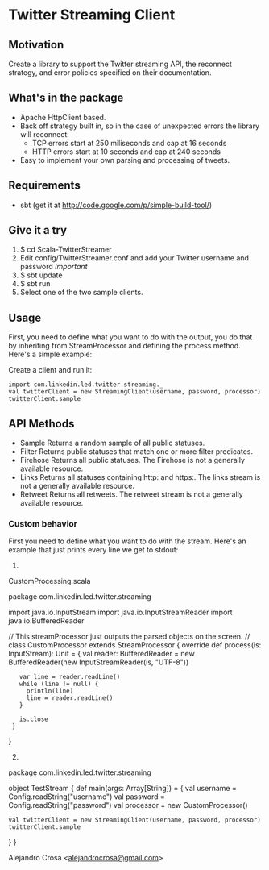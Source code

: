 # Twitter Streaming Client

## Motivation
Create a library to support the Twitter streaming API, the reconnect strategy, and error policies specified on their documentation.

## What's in the package

- Apache HttpClient based.
- Back off strategy built in, so in the case of unexpected errors the library will reconnect:
  - TCP errors start at 250 miliseconds and cap at 16 seconds
  - HTTP errors start at 10 seconds and cap at 240 seconds
- Easy to implement your own parsing and processing of tweets.

## Requirements

- sbt (get it at http://code.google.com/p/simple-build-tool/)

## Give it a try

1. $ cd Scala-TwitterStreamer
2. Edit config/TwitterStreamer.conf and add your Twitter username and password *Important*
3. $ sbt update
4. $ sbt run
5. Select one of the two sample clients.

## Usage

First, you need to define what you want to do with the output, you do that by inheriting from StreamProcessor and defining the process method. Here's a simple example:

Create a client and run it:

    import com.linkedin.led.twitter.streaming._
    val twitterClient = new StreamingClient(username, password, processor)
    twitterClient.sample

## API Methods
- Sample Returns a random sample of all public statuses.
- Filter Returns public statuses that match one or more filter predicates.
- Firehose Returns all public statuses. The Firehose is not a generally available resource.
- Links Returns all statuses containing http: and https:. The links stream is not a generally available resource.
- Retweet Returns all retweets. The retweet stream is not a generally available resource.

### Custom behavior
First you need to define what you want to do with the stream. Here's an example that just prints every line we get to stdout:

1.
CustomProcessing.scala

   package com.linkedin.led.twitter.streaming

   import java.io.InputStream
   import java.io.InputStreamReader
   import java.io.BufferedReader

   // This streamProcessor just outputs the parsed objects on the screen.
   //
   class CustomProcessor extends StreamProcessor {
     override def process(is: InputStream): Unit = {
       val reader: BufferedReader = new BufferedReader(new InputStreamReader(is, "UTF-8"))

       var line = reader.readLine()
       while (line != null) {
         println(line)
         line = reader.readLine()
       }

       is.close
     }
   }

2.
package com.linkedin.led.twitter.streaming

object TestStream {
  def main(args: Array[String]) = {
    val username = Config.readString("username")
    val password = Config.readString("password")
    val processor = new CustomProcessor()

    val twitterClient = new StreamingClient(username, password, processor)
    twitterClient.sample
  }
}

Alejandro Crosa <<alejandrocrosa@gmail.com>>
